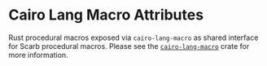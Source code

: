 # Cairo Lang Macro Attributes

Rust procedural macros exposed via `cairo-lang-macro` as shared interface for Scarb procedural macros.
Please see the [`cairo-lang-macro`](https://crates.io/crates/cairo-lang-macro) crate for more information.
